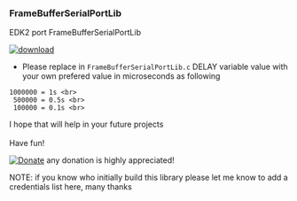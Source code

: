 ### FrameBufferSerialPortLib
EDK2 port FrameBufferSerialPortLib


[![download](https://img.shields.io/github/downloads/serdeliuk/FrameBufferSerialPortLib/total)](https://github.com/serdeliuk/FrameBufferSerialPortLib/releases/download/1/FrameBufferSerialPortLib.zip)

- Please replace in `FrameBufferSerialPortLib.c` DELAY variable value with your own prefered value in microseconds as following
```
1000000 = 1s <br>
 500000 = 0.5s <br>
 100000 = 0.1s <br>

```


I hope that will help in your future projects<br><br>
Have fun!

[![Donate](https://img.shields.io/badge/Donate-PayPal-green.svg)](https://paypal.me/serdeliuk) any donation is highly appreciated!

NOTE: if you know who initially build this library please let me know to add a credentials list here, many thanks
